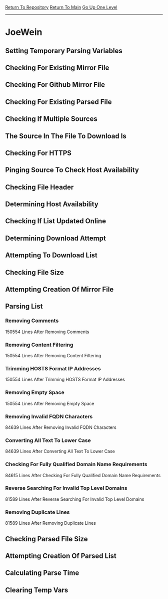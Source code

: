 [Return To Repository](https://github.com/deathbybandaid/piholeparser/)
[Return To Main](https://github.com/deathbybandaid/piholeparser/blob/master/RecentRunLogs/Mainlog.md)
[Go Up One Level](https://github.com/deathbybandaid/piholeparser/blob/master/RecentRunLogs/TopLevelScripts/30-Processing-External-Blacklists.md)
____________________________________
# JoeWein
## Setting Temporary Parsing Variables
## Checking For Existing Mirror File
## Checking For Github Mirror File
## Checking For Existing Parsed File
## Checking If Multiple Sources
## The Source In The File To Download Is
## Checking For HTTPS
## Pinging Source To Check Host Availability
## Checking File Header
## Determining Host Availability
## Checking If List Updated Online
## Determining Download Attempt
## Attempting To Download List
## Checking File Size
## Attempting Creation Of Mirror File
## Parsing List
### Removing Comments
150554 Lines After Removing Comments
### Removing Content Filtering
150554 Lines After Removing Content Filtering
### Trimming HOSTS Format IP Addresses
150554 Lines After Trimming HOSTS Format IP Addresses
### Removing Empty Space
150554 Lines After Removing Empty Space
### Removing Invalid FQDN Characters
84639 Lines After Removing Invalid FQDN Characters
### Converting All Text To Lower Case
84639 Lines After Converting All Text To Lower Case
### Checking For Fully Qualified Domain Name Requirements
84615 Lines After Checking For Fully Qualified Domain Name Requirements
### Reverse Searching For Invalid Top Level Domains
81589 Lines After Reverse Searching For Invalid Top Level Domains
### Removing Duplicate Lines
81589 Lines After Removing Duplicate Lines
## Checking Parsed File Size
## Attempting Creation Of Parsed List
## Calculating Parse Time
## Clearing Temp Vars
